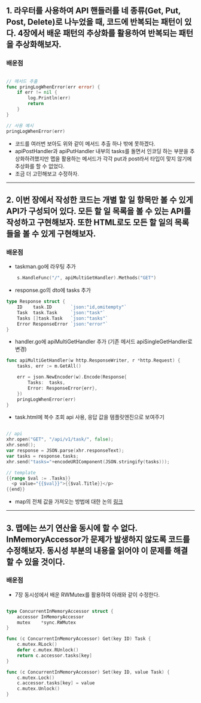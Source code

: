## 1. 라우터를 사용하여 API 핸들러를 네 종류(Get, Put, Post, Delete)로 나누었을 때, 코드에 반복되는 패턴이 있다. 4장에서 배운 패턴의 추상화를 활용하여 반복되는 패턴을 추상화해보자. 

### 배운점

~~~go

// 메서드 추출
func pringLogWhenError(err error) {
    if err != nil {
        log.Println(err)
        return
    }
}

// 사용 예시
pringLogWhenError(err)
~~~

- 코드를 여러번 보아도 위와 같이 메서드 추출 하나 밖에 못하겠다.
- apiPostHandler과 apiPutHandler 내부의 tasks를 돌면서 인코딩 하는 부분을 추상화하려했지만 맵을 활용하는 메서드가 각각 put과 post라서 타입이 맞지 않기에 추상화를 할 수 없었다. 
- 조금 더 고민해보고 수정하자. 

---

## 2. 이번 장에서 작성한 코드는 개별 할 일 항목만 볼 수 있게 API가 구성되어 있다. 모든 할 일 목록을 볼 수 있는 API를 작성하고 구현해보자. 또한 HTML로도 모든 할 일의 목록들을 볼 수 있게 구현해보자.  

### 배운점

- taskman.go에 라우팅 추가
~~~go
    s.HandleFunc("/", apiMultiGetHandler).Methods("GET")
~~~

- response.go의 dto에 tasks 추가
~~~go
type Response struct {
	ID    task.ID       `json:"id,omitempty"`
	Task  task.Task     `json:"task"`
	Tasks []task.Task	`json:"tasks"`
	Error ResponseError `json:"error"`
}
~~~

- handler.go에 apiMultiGetHandler 추가 (기존 메서드 apiSingleGetHandler로 변경)
~~~go
func apiMultiGetHandler(w http.ResponseWriter, r *http.Request) {
	tasks, err := m.GetAll()

	err = json.NewEncoder(w).Encode(Response{
		Tasks:  tasks,
		Error: ResponseError{err},
	})
	pringLogWhenError(err)
}
~~~

- task.html에 복수 조회 api 사용, 응답 값을 템플릿엔진으로 보여주기
~~~go

// api
xhr.open("GET", "/api/v1/task/", false);
xhr.send();
var response = JSON.parse(xhr.responseText);
var tasks = response.tasks;
xhr.send("tasks="+encodeURIComponent(JSON.stringify(tasks)));

// template
{{range $val := .Tasks}}
  <p value="{{$val}}">{{$val.Title}}</p>
{{end}}
~~~

- map의 전체 값을 가져오는 방법에 대한 논의 [링크](https://stackoverflow.com/questions/21362950/getting-a-slice-of-keys-from-a-map)

---

## 3. 맵에는 쓰기 연산을 동시에 할 수 없다. InMemoryAccessor가 문제가 발생하지 않도록 코드를 수정해보자. 동시성 부분의 내용을 읽어야 이 문제를 해결할 수 있을 것이다.  

### 배운점

- 7장 동시성에서 배운 RWMutex를 활용하여 아래와 같이 수정한다. 

~~~go

type ConcurrentInMemoryAccessor struct {
	accessor InMemoryAccessor
	mutex    *sync.RWMutex
}

func (c ConcurrentInMemoryAccessor) Get(key ID) Task {
	c.mutex.RLock()
	defer c.mutex.RUnlock()
	return c.accessor.tasks[key]
}

func (c ConcurrentInMemoryAccessor) Set(key ID, value Task) {
	c.mutex.Lock()
	c.accessor.tasks[key] = value
	c.mutex.Unlock()
}
~~~
